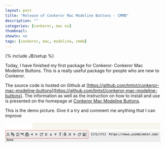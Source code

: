 ```yaml
---
layout: post
title: "Release of Conkeror Mac Modeline Buttons - CMMB"
description: ""
categories: [conkeror, mac os]
thumbnail: 
showtn: no
tags: [conkeror, mac, modeline, cmmb]
---
```

{% include JB/setup %}

Today, I have finished my first package for Conkeror: Conkeror Mac Modeline
Buttons. This is a really useful package for people who are new to Conkeror.

The source code is hosted on Github at
[https://github.com/tmtxt/conkeror-mac-modeline-buttons](https://github.com/tmtxt/conkeror-mac-modeline-buttons). The information as
well as the instruction on how to install and use is presented on the homepage
at [Conkeror Mac Modeline Buttons](/conkeror-mac-modeline-buttons.html).

This is the demo picture. Give it a try and comment me anything that I can
improve

![Demo](/files/conkeror-mac-modeline-buttons/demo.png)

<!-- more -->
